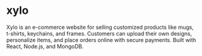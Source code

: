 # xylo
Xylo is an e-commerce website for selling customized products like mugs, t-shirts, keychains, and frames. Customers can upload their own designs, personalize items, and place orders online with secure payments. Built with React, Node.js, and MongoDB.
